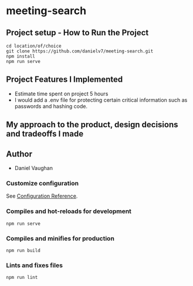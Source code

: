 # meeting-search

## Project setup - How to Run the Project
```
cd location/of/choice
git clone https://github.com/danielv7/meeting-search.git
npm install
npm run serve

```
## Project Features I Implemented

- Estimate time spent on project 5 hours
- I would add a .env file for protecting certain critical information such as passwords and hashing code.

## My approach to the product, design decisions and tradeoffs I made


## Author

- Daniel Vaughan





### Customize configuration
See [Configuration Reference](https://cli.vuejs.org/config/).

### Compiles and hot-reloads for development
```
npm run serve
```
### Compiles and minifies for production
```
npm run build
```
### Lints and fixes files
```
npm run lint
```